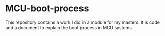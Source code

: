 # MCU-boot-process
This repository contains a work I did in a module for my masters. It is code and a document to explain the boot process in MCU systems.
